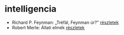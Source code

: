 # intelligencia

- Richard P. Feynman: „Tréfál, Feynman úr?” [részletek](_details/Richard%20P.%20Feynman.md#id_820)
- Robert Merle: Állati elmék [részletek](_details/Robert%20Merle.md#id_326)